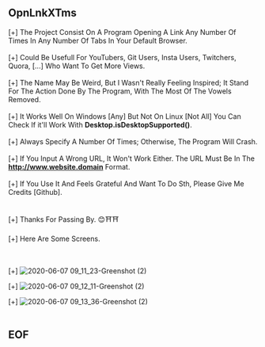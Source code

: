 ## OpnLnkXTms ##


[+] The Project Consist On A Program Opening A Link Any Number Of Times In Any Number Of Tabs In Your Default Browser.<br><br>
[+] Could Be Usefull For YouTubers, Git Users, Insta Users, Twitchers, Quora, [...] Who Want To Get More Views. <br><br>
[+] The Name May Be Weird, But I Wasn't Really Feeling Inspired; It Stand For The Action Done By The Program, With The Most Of The Vowels     Removed. <br><br>
[+] It Works Well On Windows [Any] But Not On Linux [Not All] You Can Check If it'll Work With <b>Desktop.isDesktopSupported()</b>. <br><br>
[+] Always Specify A Number Of Times; Otherwise, The Program Will Crash.<br><br>
[+] If You Input A Wrong URL, It Won't Work Either. The URL Must Be In The <b>http://www.website.domain</b> Format. <br><br>
[+] If You Use It And Feels Grateful And Want To Do Sth, Please Give Me Credits [Github]. <br><br>

[+] Thanks For Passing By. 😊⛩⛩ <br><br>
[+] Here Are Some Screens. <br><br><br>

[+] ![2020-06-07 09_11_23-Greenshot (2)](https://user-images.githubusercontent.com/33132706/83963720-f0b6ce00-a89f-11ea-9b01-806130fb3c80.png)

[+] ![2020-06-07 09_12_11-Greenshot (2)](https://user-images.githubusercontent.com/33132706/83963739-1217ba00-a8a0-11ea-82fc-46eb650a4e55.png)

[+] ![2020-06-07 09_13_36-Greenshot (2)](https://user-images.githubusercontent.com/33132706/83963746-222f9980-a8a0-11ea-84ca-b04e0e16f660.png)
<br><br>

## EOF ##
